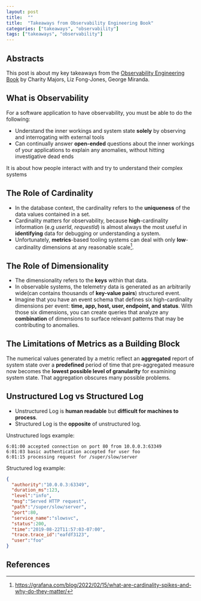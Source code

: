 ```yaml
---
layout: post
title:  ""
title:  "Takeaways from Observability Engineering Book"
categories: ["takeaways", "observability"]
tags: ["takeaways", "observability"]
---
```


## Abstracts

This post is about my key takeaways from the [Observability Engineering Book](https://www.oreilly.com/library/view/observability-engineering/9781492076438/) by Charity Majors, Liz Fong-Jones, George Miranda.

## What is Observability

For a software application to have observability, you must be able to do the following:

- Understand the inner workings and system state **solely** by observing and interrogating with external tools
- Can continually answer **open-ended** questions about the inner workings of
your applications to explain any anomalies, without hitting investigative dead ends

It is about how people interact with and try to understand their complex systems

## The Role of Cardinality

- In the database context, the cardinality refers to the **uniqueness** of the data values contained in a set.
- Cardinality matters for observability, because **high**-cardinality information (e.g *userId*, *requestId*) is almost always the most useful in **identifying** data for debugging or understanding a system.
- Unfortunately, **metrics**-based tooling systems can deal with only **low**-cardinality dimensions at any reasonable scale[^1].

## The Role of Dimensionality

- The dimensionality refers to the **keys** within that data.
- In observable systems, the telemetry data is generated as an arbitrarily wide(can contains thousands of **key-value pairs**) structured event.
- Imagine that you have an event schema that defines six high-cardinality dimensions per event: **time, app, host, user, endpoint, and status**. With those six dimensions, you can create queries that analyze any **combination** of dimensions to surface relevant patterns that may be contributing to anomalies.

## The Limitations of Metrics as a Building Block

The numerical values generated by a metric reflect an **aggregated** report of system state over a **predefined** period of time that pre-aggregated measure now becomes the **lowest possible level of granularity** for examining system state. That aggregation obscures many possible problems.

## Unstructured Log vs Structured Log

- Unstructured Log is **human readable** but **difficult for machines to process**.
- Structured Log is the **opposite** of unstructured log.

Unstructured logs example:

```
6:01:00 accepted connection on port 80 from 10.0.0.3:63349
6:01:03 basic authentication accepted for user foo
6:01:15 processing request for /super/slow/server
```

Structured log example:

```json
{
  "authority":"10.0.0.3:63349",
  "duration_ms":123,
  "level":"info",
  "msg":"Served HTTP request",
  "path":"/super/slow/server",
  "port":80,
  "service_name":"slowsvc",
  "status":200,
  "time":"2019-08-22T11:57:03-07:00",
  "trace.trace_id":"eafdf3123",
  "user":"foo"
}
```

## References

[^1]: https://grafana.com/blog/2022/02/15/what-are-cardinality-spikes-and-why-do-they-matter/
